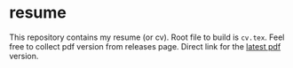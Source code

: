 # resume

This repository contains my resume (or cv).
Root file to build is `cv.tex`.
Feel free to collect pdf version from releases page.
Direct link for the [latest pdf](https://github.com/dendi239/resume/releases/latest/download/cv.pdf) version.
